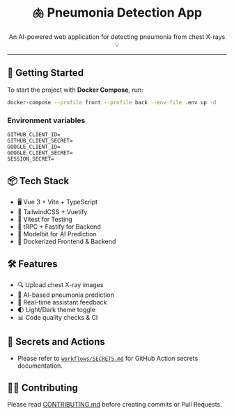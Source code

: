<h1 align="center">🫁 Pneumonia Detection App</h1>

<p align="center">An AI-powered web application for detecting pneumonia from chest X-rays 💡</p>

---

## 🚀 Getting Started

To start the project with **Docker Compose**, run:

```bash
docker-compose --profile front --profile back --env-file .env up -d
```

### Environment variables

```
GITHUB_CLIENT_ID=
GITHUB_CLIENT_SECRET=
GOOGLE_CLIENT_ID=
GOOGLE_CLIENT_SECRET=
SESSION_SECRET=
```

## 📦 Tech Stack

- 🖥️ Vue 3 + Vite + TypeScript
- 🎨 TailwindCSS + Vuetify
- 🧪 Vitest for Testing
- 🔬 tRPC + Fastify for Backend
- 🧠 Modelbit for AI Prediction
- 🐳 Dockerized Frontend & Backend

## 🛠️ Features

- 🔍 Upload chest X-ray images
- 🤖 AI-based pneumonia prediction
- 💬 Real-time assistant feedback
- 🌓 Light/Dark theme toggle
- 📊 Code quality checks & CI

## 🔐 Secrets and Actions

- Please refer to [`workflows/SECRETS.md`](./.github/workflows/SECRETS.md) for GitHub Action secrets documentation.

## 🧑‍💻 Contributing

Please read [CONTRIBUTING.md](./CONTRIBUTING.md) before creating commits or Pull Requests.

